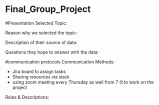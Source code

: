 # Final_Group_Project

#Presentation 
Selected Topic: 

Reason why we selected the topic: 

Description of their source of data: 

Questions they hope to answer with the data: 



#communication protocols 
Communication Methods: 
- Jira board to assign tasks
- Sharing resources via slack
- using zoom meeting every Thursday as well from 7-9 to work on the project

Roles & Descriptions: 


